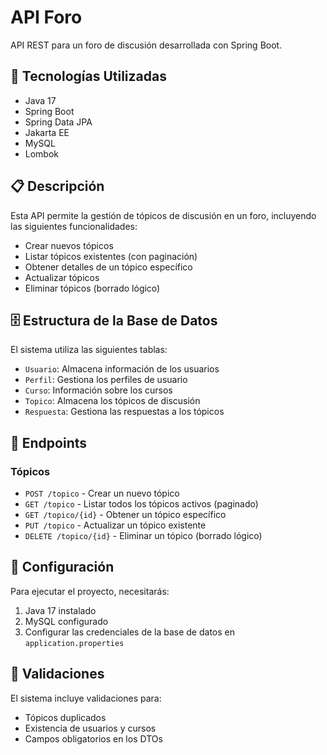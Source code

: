 # API Foro

API REST para un foro de discusión desarrollada con Spring Boot.

## 🚀 Tecnologías Utilizadas

- Java 17
- Spring Boot
- Spring Data JPA
- Jakarta EE
- MySQL
- Lombok

## 📋 Descripción

Esta API permite la gestión de tópicos de discusión en un foro, incluyendo las siguientes funcionalidades:

- Crear nuevos tópicos
- Listar tópicos existentes (con paginación)
- Obtener detalles de un tópico específico
- Actualizar tópicos
- Eliminar tópicos (borrado lógico)

## 🗄️ Estructura de la Base de Datos

El sistema utiliza las siguientes tablas:

- `Usuario`: Almacena información de los usuarios
- `Perfil`: Gestiona los perfiles de usuario
- `Curso`: Información sobre los cursos
- `Topico`: Almacena los tópicos de discusión
- `Respuesta`: Gestiona las respuestas a los tópicos

## 🔀 Endpoints

### Tópicos

- `POST /topico` - Crear un nuevo tópico
- `GET /topico` - Listar todos los tópicos activos (paginado)
- `GET /topico/{id}` - Obtener un tópico específico
- `PUT /topico` - Actualizar un tópico existente
- `DELETE /topico/{id}` - Eliminar un tópico (borrado lógico)

## 🔧 Configuración

Para ejecutar el proyecto, necesitarás:

1. Java 17 instalado
2. MySQL configurado
3. Configurar las credenciales de la base de datos en `application.properties`

## 📝 Validaciones

El sistema incluye validaciones para:

- Tópicos duplicados
- Existencia de usuarios y cursos
- Campos obligatorios en los DTOs